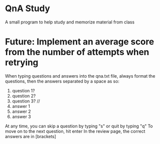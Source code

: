 # QnA Study
A small program to help study and memorize material from class

# Future: Implement an average score from the number of attempts when retrying

When typing questions and answers into the qna.txt file, always format the questions, then the answers separated by a space as so:
1. question 1?
2. question 2?
3. question 3?
//
1. answer 1
2. answer 2
3. answer 3

At any time, you can skip a question by typing "s" or quit by typing "q"
To move on to the next question, hit enter
In the review page, the correct answers are in [brackets]
